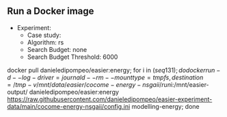 
## Run a Docker image

 - Experiment: 
   - Case study: 
   - Algorithm: rs
   - Search Budget: none
   - Search Budget Threshold: 6000

docker pull danieledipompeo/easier:energy; for i in $(seq 1 31); do docker run -d --log-driver=journald --rm --mount type=tmpfs,destination=/tmp -v /mnt/data/easier/cocome-energy-nsgaii/run$i:/mnt/easier-output/ danieledipompeo/easier:energy https://raw.githubusercontent.com/danieledipompeo/easier-experiment-data/main/cocome-energy-nsgaii/config.ini modelling-energy; done 

